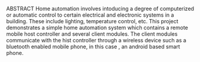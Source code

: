 ABSTRACT
Home automation involves intoducing a degree of computerized or automatic control to certain electrical and electronic systems in a building. These include lighting, temperature control, etc. This project demonstrates a simple home automation system which contains a remote mobile host controller and several client modules. The client modules communicate with the hist controller through a wireless device such as a bluetooth enabled mobile phone, in this case , an android based smart phone.
